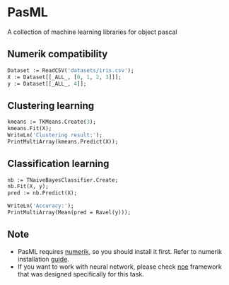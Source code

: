 # PasML
A collection of machine learning libraries for object pascal

## Numerik compatibility
```pascal
Dataset := ReadCSV('datasets/iris.csv');
X := Dataset[[_ALL_, [0, 1, 2, 3]]];
y := Dataset[[_ALL_, 4]];
```

## Clustering learning
```pascal
kmeans := TKMeans.Create(3);
kmeans.Fit(X);
WriteLn('Clustering result:');
PrintMultiArray(kmeans.Predict(X));
```

## Classification learning
```pascal
nb := TNaiveBayesClassifier.Create;
nb.Fit(X, y);
pred := nb.Predict(X);

WriteLn('Accuracy:');
PrintMultiArray(Mean(pred = Ravel(y)));
```

## Note
- PasML requires [numerik](https://github.com/ariaghora/numerik), so you should install it first. Refer to numerik installation [guide](https://github.com/ariaghora/numerik#installation).
- If you want to work with neural network, please check [noe](https://github.com/ariaghora/noe) framework that was designed specifically for this task.
